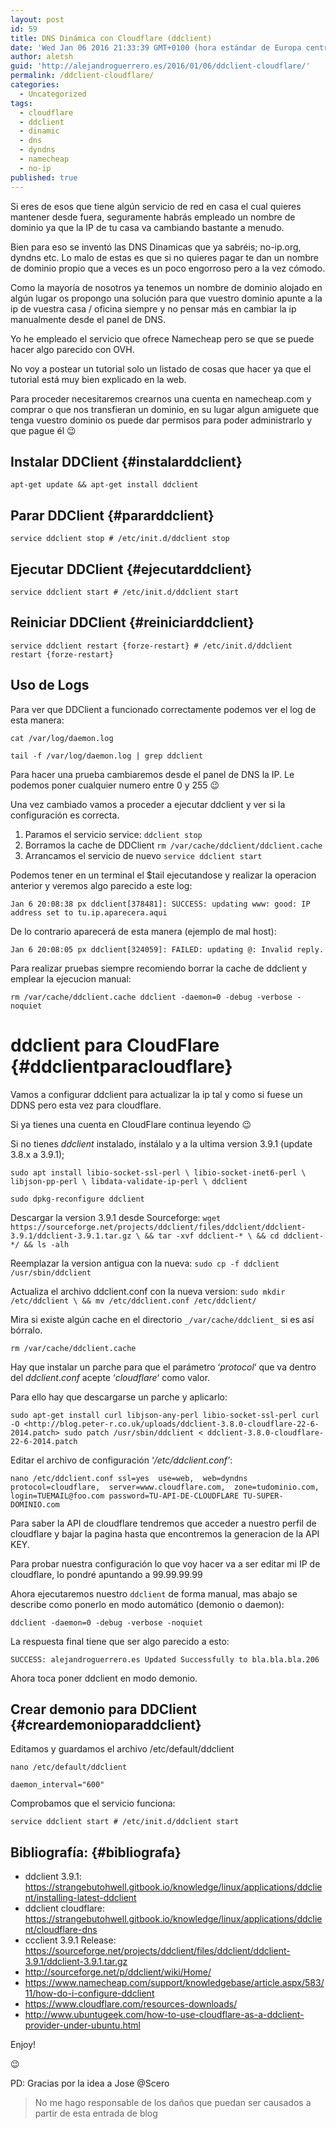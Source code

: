 ```yaml
---
layout: post
id: 59
title: DNS Dinámica con Cloudflare (ddclient)
date: 'Wed Jan 06 2016 21:33:39 GMT+0100 (hora estándar de Europa central)'
author: aletsh
guid: 'http://alejandroguerrero.es/2016/01/06/ddclient-cloudflare/'
permalink: /ddclient-cloudflare/
categories:
  - Uncategorized
tags:
  - cloudflare
  - ddclient
  - dinamic
  - dns
  - dyndns
  - namecheap
  - no-ip
published: true
---
```

Si eres de esos que tiene algún servicio de red en casa el cual quieres mantener desde fuera, seguramente habrás empleado un nombre de dominio ya que la IP de tu casa va cambiando bastante a menudo.

Bien para eso se inventó las DNS Dinamicas que ya sabréis; no-ip.org, dyndns etc. Lo malo de estas es que si no quieres pagar te dan un nombre de dominio propio que a veces es un poco engorroso pero a la vez cómodo.

Como la mayoría de nosotros ya tenemos un nombre de dominio alojado en algún lugar os propongo una solución para que vuestro dominio apunte a la ip de vuestra casa / oficina siempre y no pensar más en cambiar la ip manualmente desde el panel de DNS.

Yo he empleado el servicio que ofrece Namecheap pero se que se puede hacer algo parecido con OVH.

No voy a postear un tutorial solo un listado de cosas que hacer ya que el tutorial está muy bien explicado en la web.

Para proceder necesitaremos crearnos una cuenta en namecheap.com y comprar o que nos transfieran un dominio, en su lugar algun amiguete que tenga vuestro dominio os puede dar permisos para poder administrarlo y que pague él 😉

## Instalar DDClient {#instalarddclient}

`apt-get update && apt-get install ddclient`

## Parar DDClient {#pararddclient}

`service ddclient stop # /etc/init.d/ddclient stop`

## Ejecutar DDClient {#ejecutarddclient}

`service ddclient start # /etc/init.d/ddclient start`

## Reiniciar DDClient {#reiniciarddclient}

`service ddclient restart {forze-restart} # /etc/init.d/ddclient restart {forze-restart}`

## Uso de Logs

Para ver que DDClient a funcionado correctamente podemos ver el log de esta manera:

`cat /var/log/daemon.log`

`tail -f /var/log/daemon.log | grep ddclient`

Para hacer una prueba cambiaremos desde el panel de DNS la IP. Le podemos poner cualquier numero entre 0 y 255 😉

Una vez cambiado vamos a proceder a ejecutar ddclient y ver si la configuración es correcta.

1. Paramos el servicio service:
`ddclient stop`
2. Borramos la cache de DDClient 
`rm /var/cache/ddclient/ddclient.cache` 
3. Arrancamos el servicio de nuevo
`service ddclient start`

Podemos tener en un terminal el $tail ejecutandose y realizar la operacion anterior y veremos algo parecido a este log:

`Jan 6 20:08:38 px ddclient[378481]: SUCCESS: updating www: good: IP address set to tu.ip.aparecera.aqui`

De lo contrario aparecerá de esta manera (ejemplo de mal host):

`Jan 6 20:08:05 px ddclient[324059]: FAILED: updating @: Invalid reply.`

Para realizar pruebas siempre recomiendo borrar la cache de ddclient y emplear la ejecucion manual:

`rm /var/cache/ddclient.cache ddclient -daemon=0 -debug -verbose -noquiet`

# ddclient para CloudFlare {#ddclientparacloudflare}

Vamos a configurar ddclient para actualizar la ip tal y como si fuese un DDNS pero esta vez para cloudflare.

Si ya tienes una cuenta en CloudFlare continua leyendo 😉

Si no tienes _ddclient_ instalado, instálalo y a la ultima version 3.9.1 (update 3.8.x a 3.9.1);

`sudo apt install libio-socket-ssl-perl \
    libio-socket-inet6-perl \
    libjson-pp-perl \
    libdata-validate-ip-perl \
    ddclient`

`sudo dpkg-reconfigure ddclient` 

Descargar la version 3.9.1 desde Sourceforge:
`wget https://sourceforge.net/projects/ddclient/files/ddclient/ddclient-3.9.1/ddclient-3.9.1.tar.gz \
    && tar -xvf ddclient-* \
    && cd ddclient-*/ && ls -alh`
    
Reemplazar la version antigua con la nueva:
`sudo cp -f ddclient /usr/sbin/ddclient`

Actualiza el archivo ddclient.conf con la nueva version:
`sudo mkdir /etc/ddclient \
    && mv /etc/ddclient.conf /etc/ddclient/`

Mira si existe algún cache en el directorio `_/var/cache/ddclient_` si es así bórralo.

`rm /var/cache/ddclient.cache`

Hay que instalar un parche para que el parámetro ‘_protocol_‘ que va dentro del _ddclient.conf_ acepte ‘_cloudflare_‘ como valor.

Para ello hay que descargarse un parche y aplicarlo:

`sudo apt-get install curl libjson-any-perl libio-socket-ssl-perl curl -O <http://blog.peter-r.co.uk/uploads/ddclient-3.8.0-cloudflare-22-6-2014.patch> sudo patch /usr/sbin/ddclient < ddclient-3.8.0-cloudflare-22-6-2014.patch`

Editar el archivo de configuración ‘_/etc/ddclient.conf’_:

`nano /etc/ddclient.conf
ssl=yes 
use=web, 
web=dyndns 
protocol=cloudflare, 
server=www.cloudflare.com, 
zone=tudominio.com, 
login=TUEMAIL@foo.com
password=TU-API-DE-CLOUDFLARE TU-SUPER-DOMINIO.com`

Para saber la API de cloudflare tendremos que acceder a nuestro perfil de cloudflare y bajar la pagina hasta que encontremos la generacion de la API KEY.

Para probar nuestra configuración lo que voy hacer va a ser editar mi IP de cloudflare, lo pondré apuntando a 99.99.99.99

Ahora ejecutaremos nuestro `ddclient` de forma manual, mas abajo se describe como ponerlo en modo automático (demonio o daemon):

`ddclient -daemon=0 -debug -verbose -noquiet`

La respuesta final tiene que ser algo parecido a esto:

`SUCCESS: alejandroguerrero.es Updated Successfully to bla.bla.bla.206`

Ahora toca poner ddclient en modo demonio.

## Crear demonio para DDClient {#creardemonioparaddclient}

Editamos y guardamos el archivo /etc/default/ddclient

`nano /etc/default/ddclient` 

`daemon_interval="600"`

Comprobamos que el servicio funciona:

`service ddclient start # /etc/init.d/ddclient start`

## Bibliografía: {#bibliografa}

  * ddclient 3.9.1: https://strangebutohwell.gitbook.io/knowledge/linux/applications/ddclient/installing-latest-ddclient
  * ddclient cloudflare: https://strangebutohwell.gitbook.io/knowledge/linux/applications/ddclient/cloudflare-dns
  * ccclient 3.9.1 Release: https://sourceforge.net/projects/ddclient/files/ddclient/ddclient-3.9.1/ddclient-3.9.1.tar.gz 
  * <http://sourceforge.net/p/ddclient/wiki/Home/>
  * <https://www.namecheap.com/support/knowledgebase/article.aspx/583/11/how-do-i-configure-ddclient>
  * <https://www.cloudflare.com/resources-downloads/>
  * <http://www.ubuntugeek.com/how-to-use-cloudflare-as-a-ddclient-provider-under-ubuntu.html>

Enjoy!

😉

PD: Gracias por la idea a Jose @Scero

> No me hago responsable de los daños que puedan ser causados a partir de esta entrada de blog
